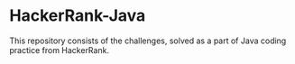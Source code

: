 # HackerRank-Java
This repository consists of the challenges, solved as a part of Java coding practice from HackerRank.
